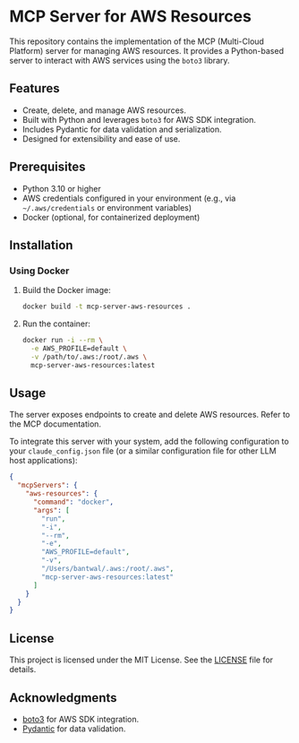 # MCP Server for AWS Resources

This repository contains the implementation of the MCP (Multi-Cloud Platform) server for managing AWS resources. It provides a Python-based server to interact with AWS services using the `boto3` library.

## Features

- Create, delete, and manage AWS resources.
- Built with Python and leverages `boto3` for AWS SDK integration.
- Includes Pydantic for data validation and serialization.
- Designed for extensibility and ease of use.

## Prerequisites

- Python 3.10 or higher
- AWS credentials configured in your environment (e.g., via `~/.aws/credentials` or environment variables)
- Docker (optional, for containerized deployment)

## Installation

### Using Docker

1. Build the Docker image:
   ```bash
   docker build -t mcp-server-aws-resources .
   ```

2. Run the container:
   ```bash
   docker run -i --rm \
     -e AWS_PROFILE=default \
     -v /path/to/.aws:/root/.aws \
     mcp-server-aws-resources:latest
   ```

## Usage

The server exposes endpoints to create and delete AWS resources. Refer to the MCP documentation.

To integrate this server with your system, add the following configuration to your `claude_config.json` file (or a similar configuration file for other LLM host applications):

```json
{
  "mcpServers": {
    "aws-resources": {
      "command": "docker",
      "args": [
        "run",
        "-i",
        "--rm",
        "-e",
        "AWS_PROFILE=default",
        "-v",
        "/Users/bantwal/.aws:/root/.aws",
        "mcp-server-aws-resources:latest"
      ]
    }
  }
}
```

## License

This project is licensed under the MIT License. See the [LICENSE](LICENSE) file for details.

## Acknowledgments

- [boto3](https://github.com/boto/boto3) for AWS SDK integration.
- [Pydantic](https://github.com/pydantic/pydantic) for data validation.
